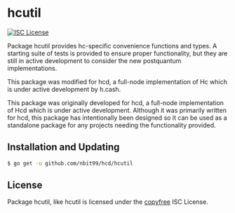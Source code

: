 hcutil
=======

[![ISC License](http://img.shields.io/badge/license-ISC-blue.svg)](http://copyfree.org)

Package hcutil provides hc-specific convenience functions and types.
A starting suite of tests is provided to ensure proper functionality, but they are
still in active development to consider the new postquantum implementations.  

This package was modified for hcd, a full-node implementation of Hc which
is under active development by h.cash.

This package was originally developed for hcd, a full-node implementation of Hcd which
is under active development.  Although it was primarily written for
hcd, this package has intentionally been designed so it can be used as a
standalone package for any projects needing the functionality provided.

## Installation and Updating

```bash
$ go get -u github.com/nbit99/hcd/hcutil
```

## License

Package hcutil, like hcutil is licensed under the [copyfree](http://copyfree.org) ISC
License.
